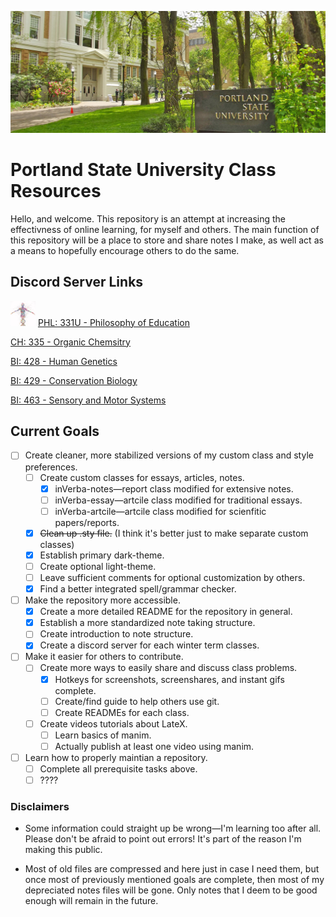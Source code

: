 <p align="center">
  <img src=https://github.com/cullyn-inverba/notes/blob/master/assets/psu.jpg>
</p>

# Portland State University Class Resources
Hello, and welcome. This repository is an attempt at increasing the effectivness of online learning, for myself and others. The main function of this repository will be a place to store and share notes I make, as well act as a means to hopefully encourage others to do the same.

## Discord Server Links
![my image](/assets/t-bi-428.png) [PHL: 331U - Philosophy of Education](https://discord.gg/FwJzW8WGAS)

[CH: 335 - Organic Chemsitry](https://discord.gg/MDR7ze9p2m)

[BI: 428 - Human Genetics](https://discord.gg/JHGNjnSdbB)

[BI: 429 - Conservation Biology](https://discord.gg/r7jkUHNC6b)

[BI: 463 - Sensory and Motor Systems](https://discord.gg/PSTgxwwJ2N)

## Current Goals
- [ ] Create cleaner, more stabilized versions of my custom class and style preferences.
    - [ ] Create custom classes for essays, articles, notes.
        - [x] inVerba-notes&mdash;report class modified for extensive notes.
        - [ ] inVerba-essay&mdash;artcile class modified for traditional essays.
        - [ ] inVerba-artcile&mdash;artcile class modified for scienfitic papers/reports.
    - [x] ~~Clean up .sty file.~~ (I think it's better just to make separate custom classes)
    - [x] Establish primary dark-theme.
    - [ ] Create optional light-theme.
    - [ ] Leave sufficient comments for optional customization by others.
    - [x] Find a better integrated spell/grammar checker.
- [ ] Make the repository more accessible.
    - [x] Create a more detailed README for the repository in general.
    - [x] Establish a more standardized note taking structure.
    - [ ] Create introduction to note structure.
    - [x] Create a discord server for each winter term classes.
- [ ] Make it easier for others to contribute.
    - [ ] Create more ways to easily share and discuss class problems.
        - [x] Hotkeys for screenshots, screenshares, and instant gifs complete.
        - [ ] Create/find guide to help others use git.
        - [ ] Create READMEs for each class.
    - [ ] Create videos tutorials about LateX.
        - [ ] Learn basics of manim.
        - [ ] Actually publish at least one video using manim.
- [ ] Learn how to properly maintian a repository.
    - [ ] Complete all prerequisite tasks above.
    - [ ] ????

### Disclaimers
* Some information could straight up be wrong&mdash;I'm learning too after all. Please don't be afraid to point out errors! It's part of the reason I'm making this public. 

* Most of old files are compressed and here just in case I need them, but once most of previously mentioned goals are complete, then most of my depreciated notes files will be gone. Only notes that I deem to be good enough will remain in the future.
